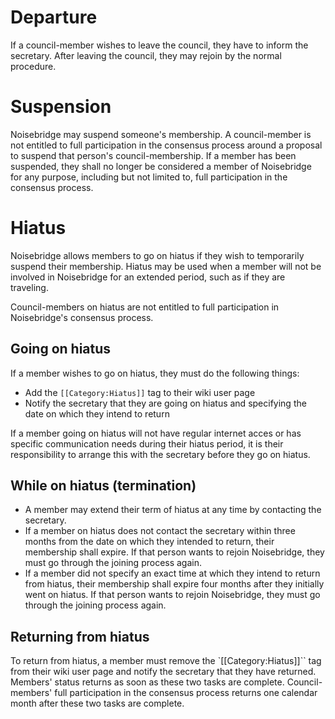 Departure
=========

If a council-member wishes to leave the council, they have to inform the secretary. After leaving the council, they may rejoin by the normal procedure.


Suspension
==========

Noisebridge may suspend someone's membership. A council-member is not entitled to full participation in the consensus process around a proposal to suspend that person's council-membership. If a member has been suspended, they shall no longer be considered a member of Noisebridge for any purpose, including but not limited to, full participation in the consensus process. 


Hiatus
======

Noisebridge allows members to go on hiatus if they wish to temporarily suspend their membership. Hiatus may be used when a member will not be involved in Noisebridge for an extended period, such as if they are traveling.

Council-members on hiatus are not entitled to full participation in Noisebridge's consensus process.

Going on hiatus
---------------

If a member wishes to go on hiatus, they must do the following things:

* Add the `[[Category:Hiatus]]` tag to their wiki user page
* Notify the secretary that they are going on hiatus and specifying the date on which they intend to return

If a member going on hiatus will not have regular internet acces or has specific communication needs during their hiatus period, it is their responsibility to arrange this with the secretary before they go on hiatus. 

While on hiatus (termination)
-----------------------------

* A member may extend their term of hiatus at any time by contacting the secretary.
* If a member on hiatus does not contact the secretary within three months from the date on which they intended to return, their membership shall expire. If that person wants to rejoin Noisebridge, they must go through the joining process again.
* If a member did not specify an exact time at which they intend to return from hiatus, their membership shall expire four months after they initially went on hiatus. If that person wants to rejoin Noisebridge, they must go through the joining process again. 

Returning from hiatus
---------------------

To return from hiatus, a member must remove the `[[Category:Hiatus]]`` tag from their wiki user page and notify the secretary that they have returned. Members' status returns as soon as these two tasks are complete. Council-members' full participation in the consensus process returns one calendar month after these two tasks are complete.

